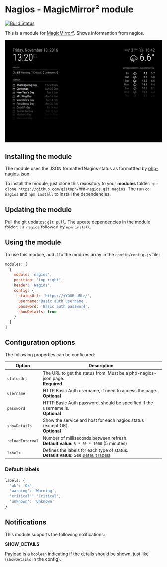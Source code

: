 # Nagios - MagicMirror² module

[![Build Status](https://travis-ci.org/qistoph/MMM-nagios.svg?branch=master)](https://travis-ci.org/qistoph/MMM-nagios)

This is a module for [MagicMirror²](https://github.com/MichMich/MagicMirror).
Shows informantion from nagios.

![Example Visualization](.previews/nagios.png)

## Installing the module

The module uses the JSON formatted Nagios status as formattted by [php-nagios-json](https://github.com/lizell/php-nagios-json).

To install the module, just clone this repository to your __modules__ folder:
`git clone https://github.com/qistoph/MMM-nagios.git nagios`.
The run `cd nagios` and `npm install` to install the dependencies.

## Updating the module

Pull the git updates: `git pull`.
The update dependencies in the module folder: `cd nagios` followed by `npm install`.

## Using the module

To use this module, add it to the modules array in the `config/config.js` file:

```javascript
modules: [
  {
    module: 'nagios',
    position: 'top_right',
    header: 'Nagios',
    config: {
      statusUrl: 'https://<YOUR URL>/',
      username:'Basic auth username',
      password: 'Basic auth password',
      showDetails: true
    }
  }
]
```

## Configuration options

The following properties can be configured:

Option           | Description
---------------- | -----------
`statusUrl`      | The URL to get the status from. Must be a php-nagios-json page.<br>**Required**
`username`       | HTTP Basic Auth username, if need to access the page.<br>**Optional**
`password`       | HTTP Basic Auth password, should be specified if the username is.<br>**Optional**
`showDetails`    | Show the service and host for each nagios status (except OK).<br>**Optional**
`reloadInterval` | Number of milliseconds between refresh.<br>**Default value:** `5 * 60 * 1000` (5 minutes)
`labels`         | Defines the labels for each type of status.<br>**Default value:** See [Default labels](#default-labels)

### Default labels

````javascript
labels: {
  'ok': 'Ok',
  'warning': 'Warning',
  'critical': 'Critical',
  'unknown': 'Unknown'
}
````

## Notifications
This module supports the following notifications:

**SHOW_DETAILS**

Payload is a `boolean` indicating if the details should be shown, just like (`showDetails` in the config).
